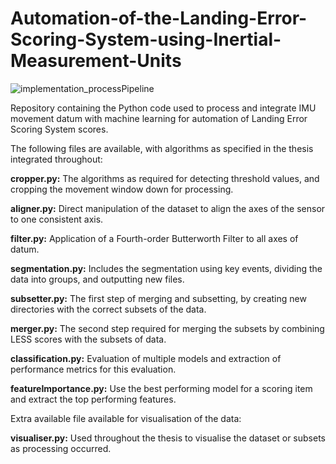 # Automation-of-the-Landing-Error-Scoring-System-using-Inertial-Measurement-Units
![implementation_processPipeline](https://github.com/user-attachments/assets/3421f273-ee6e-489e-8d63-65951c6cc2a4)

Repository containing the Python code used to process and integrate IMU movement datum with machine learning for automation of Landing Error Scoring System scores.

The following files are available, with algorithms as specified in the thesis integrated throughout:

**cropper.py:**                The algorithms as required for detecting threshold values, and cropping the movement window down for processing.

**aligner.py:**                Direct manipulation of the dataset to align the axes of the sensor to one consistent axis.

**filter.py:**                 Application of a Fourth-order Butterworth Filter to all axes of datum.

**segmentation.py:**            Includes the segmentation using key events, dividing the data into groups, and outputting new files.

**subsetter.py:**               The first step of merging and subsetting, by creating new directories with the correct subsets of the data.

**merger.py:**                  The second step required for merging the subsets by combining LESS scores with the subsets of data.

**classification.py:**          Evaluation of multiple models and extraction of performance metrics for this evaluation.

**featureImportance.py:**       Use the best performing model for a scoring item and extract the top performing features.


Extra available file available for visualisation of the data:

**visualiser.py:**             Used throughout the thesis to visualise the dataset or subsets as processing occurred.

